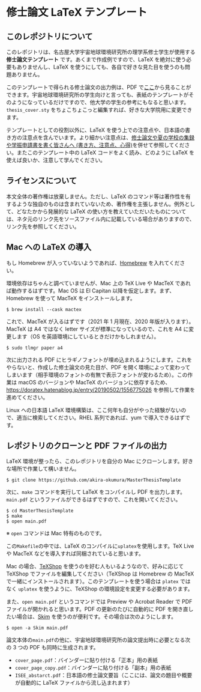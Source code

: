 # 修士論文 LaTeX テンプレート
## このレポジトリについて
このレポジトリは、名古屋大学宇宙地球環境研究所の理学系修士学生が使用する __修士論文テンプレート__ です。あくまで作成例ですので、LaTeX を絶対に使う必要もありませんし、LaTeX を使うにしても、各自で好きな見た目を使うのも問題ありません。

このテンプレートで得られる修士論文の出力例は、PDF で[ここ](https://github.com/akira-okumura/MasterThesisTemplate/releases/download/v2.3.0/main.pdf)から見ることができます。宇宙地球環境研究所の学生向けと言っても、表紙のテンプレートがそのようになっているだけですので、他大学の学生の参考にもなると思います。`thesis_cover.sty` をちょこちょこっと編集すれば、好きな大学院用に変更できます。

テンプレートとしての役割以外に、LaTeX を使う上での注意点や、日本語の書き方の注意点を含んでいます。より細かい注意点は、[修士論文や夏の学校の集録や学振申請書を書く皆さんへ (書き方、注意点、心得)](http://oxon.hatenablog.com/entry/20130615/1371228320)を併せて参照してください。またこのテンプレート中の LaTeX コードをよく読み、どのように LaTeX を使えば良いか、注意して学んでください。

## ライセンスについて

本文全体の著作権は放棄しません。ただし、LaTeX のコマンド等は著作性を有するような独自のものは含まれていないため、著作権を主張しません。例外として、どなたかから発展的な LaTeX の使い方を教えていただいたものについては、ネタ元のリンク先をソースファイル内に記載している場合がありますので、リンク先を参照してください。

## Mac への LaTeX の導入
もし Homebrew が入っていないようであれば、[Homebrew](https://brew.sh/index_ja.html) を入れてください。

環境依存はちゃんと調べていませんが、Mac 上の TeX Live や MacTeX であれば動作するはずです。Mac OS は El Capitan 以降を仮定します。まず、Homebrew を使って MacTeX をインストールします。
```
$ brew install --cask mactex
```

これで、MacTeX が入るはずです（2021 年 1 月現在、2020 年版が入ります）。MacTeX は A4 ではなく letter サイズが標準になっているので、これを A4 に変更します（OS を英語環境にしているときだけかもしれません）。

```
$ sudo tlmgr paper a4
```
    
次に出力される PDF にヒラギノフォントが埋め込まれるようにします。これをやらないと、作成した修士論文の見た目が、PDF を開く環境によって変わってしまいます（相手環境のフォントの有無で表示フォントが変わるため）。この作業は macOS のバージョンや MacTeX のバージョンに依存するため、https://doratex.hatenablog.jp/entry/20190502/1556775026 を参照して作業を進めてください。

Linux への日本語 LaTeX 環境構築は、ここ何年も自分がやった経験がないので、適当に検索してください。RHEL 系列であれば、yum で導入できるはずです。

## レポジトリのクローンと PDF ファイルの出力
LaTeX 環境が整ったら、このレポジトリを自分の Mac にクローンします。好きな場所で作業して構いません。
```
$ git clone https://github.com/akira-okumura/MasterThesisTemplate
```
次に、`make` コマンドを実行して LaTeX をコンパイルし PDF を出力します。`main.pdf` というファイルができるはずですので、これを開いてください。
```
$ cd MasterThesisTemplate
$ make
$ open main.pdf
```
※ `open` コマンドは Mac 特有のものです。

この`Makefile`の中では、LaTeX のコンパイルに`uplatex`を使用します。TeX Live や MacTeX などを導入すれば同梱されていると思います。

Mac の場合、[TeXShop](http://pages.uoregon.edu/koch/texshop/) を使うのを好む人もいるようなので、好みに応じて TeXShop でファイルを編集してください（TeXShop は Homebrew の MacTeX で一緒にインストールされます）。このテンプレートを使う場合は `platex` ではなく `uplatex` を使うように、TeXShop の環境設定を変更する必要があります。

また、`open main.pdf` というコマンドでは Preview や Acrobat Reader で PDF ファイルが開かれると思います。PDF の更新のたびに自動的に PDF を開き直したい場合は、[Skim](http://skim-app.sourceforge.net) を使うのが便利です。その場合は次のようにします。
```
$ open -a Skim main.pdf
```

論文本体の`main.pdf`の他に、宇宙地球環境研究所の論文提出時に必要となる次の 3 つの PDF も同時に生成されます。
- `cover_page.pdf`：バインダーに貼り付ける「正本」用の表紙
- `cover_page_copy.pdf`：バインダーに貼り付ける「副本」用の表紙
- `ISEE_abstarct.pdf`：日本語の修士論文要旨（ここには、論文の題目や概要が自動的に LaTeX ファイルから流し込まれます）
